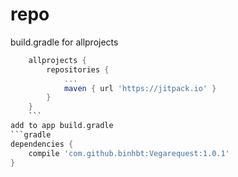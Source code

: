 # repo
build.gradle for allprojects
```gradle
	allprojects {
		repositories {
			...
			maven { url 'https://jitpack.io' }
		}
	}
	```
add to app build.gradle
```gradle
dependencies {
    compile 'com.github.binhbt:Vegarequest:1.0.1'
}
```
